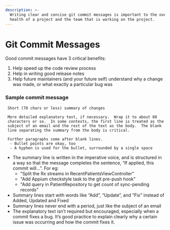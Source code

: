 ```yaml
---
description: >-
  Writing clear and concise git commit messages is important to the overall
  health of a project and the team that is working on the project.
---
```


# Git Commit Messages

Good commit messages have 3 critical benefits:

1. Help speed up the code review process
2. Help in writing good release notes 
3. Help future maintainers \(and your future self\) understand why a change was made, or what exactly a particular bug was

### Sample commit message

```text
 Short (70 chars or less) summary of changes

 More detailed explanatory text, if necessary.  Wrap it to about 80
 characters or so.  In some contexts, the first line is treated as the
 subject of an email and the rest of the text as the body.  The blank
 line separating the summary from the body is critical.

 Further paragraphs come after blank lines.
  - Bullet points are okay, too 
  - A hyphen is used for the bullet, surrounded by a single space
```

* The summary line is written in the imperative voice, and is structured in a way so that the message completes the sentence, “If applied, this commit will…”. For eg:
  * "Split the Rx streams in RecentPatientsViewController"
  * "Add Appium checkstyle task to the git pre-push hook"
  * "Add query in PatientRepository to get count of sync-pending records"
* Summary lines start with words like “Add”, “Update”, and “Fix” instead of Added, Updated and Fixed
* Summary lines never end with a period, just like the subject of an email 
* The explanatory text isn’t required but encouraged, especially when a commit fixes a bug. It’s good practice to explain clearly why a certain issue was occurring and how the commit fixes it. 

